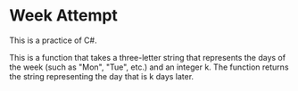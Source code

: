 # Week Attempt

This is a practice of C#.

This is a function that takes a three-letter string that represents the days of the week (such as "Mon", "Tue", etc.) and an integer k. The function returns the string representing the day that is k days later.
